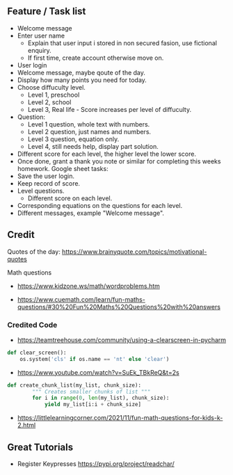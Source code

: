 ## Feature / Task list
- Welcome message
- Enter user name
    - Explain that user input i stored in non secured fasion, use fictional enquiry.
    - If first time, create account otherwise move on.
- User login
- Welcome message, maybe qoute of the day.
- Display how many points you need for today.
- Choose diffuculty level.
     - Level 1, preschool
     - Level 2, school
     - Level 3, Real life
           - Score increases per level of       diffuculty.
- Question:
     - Level 1 question, whole text with numbers.
     - Level 2 question, just names and numbers.
     - Level 3 question, equation only.
     - Level 4, still needs help, display part solution.
- Different score for each level, the higher level the lower score.
- Once done, grant a thank you note or similar for completing this weeks homework.
Google sheet tasks:
- Save the user login.
- Keep record of score.
- Level questions.
    - Different score on each level.
- Corresponding equations on the questions for each level.
- Different messages, example "Welcome message".



## Credit
Quotes of the day:
https://www.brainyquote.com/topics/motivational-quotes

Math questions
- https://www.kidzone.ws/math/wordproblems.htm

- https://www.cuemath.com/learn/fun-maths-questions/#30%20Fun%20Maths%20Questions%20with%20answers

### Credited Code

- https://teamtreehouse.com/community/using-a-clearscreen-in-pycharm
```python
def clear_screen():
    os.system('cls' if os.name == 'nt' else 'clear')
```

- https://www.youtube.com/watch?v=SuEk_TBkReQ&t=2s
```python
def create_chunk_list(my_list, chunk_size):
        """ Creates smaller chunks of list """
        for i in range(0, len(my_list), chunk_size):
            yield my_list[i:i + chunk_size]
```




- https://littlelearningcorner.com/2021/11/fun-math-questions-for-kids-k-2.html
## Great Tutorials
- Register Keypresses
https://pypi.org/project/readchar/